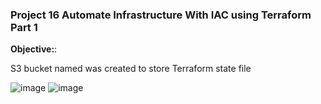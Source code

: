 ### Project 16 Automate Infrastructure With IAC using Terraform Part 1

**Objective:**: 

S3 bucket named was created to store Terraform state file

![image](https://user-images.githubusercontent.com/87030990/172015771-f2b1ab67-6f01-4fef-9078-66c02e03b472.png)
![image](https://user-images.githubusercontent.com/87030990/172017017-883ae25c-d4ca-4586-8e5f-7d5126793327.png)

